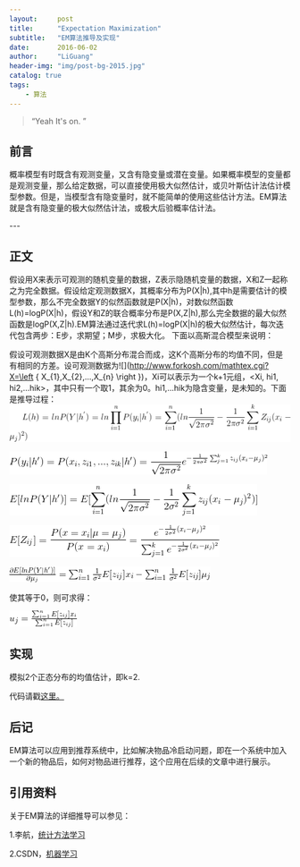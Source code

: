 ```yaml
---
layout:     post
title:      "Expectation Maximization"
subtitle:   "EM算法推导及实现"
date:       2016-06-02
author:     "LiGuang"
header-img: "img/post-bg-2015.jpg"
catalog: true
tags:
    - 算法
---
```


> “Yeah It's on. ”


## 前言
概率模型有时既含有观测变量，又含有隐变量或潜在变量。如果概率模型的变量都是观测变量，那么给定数据，可以直接使用极大似然估计，或贝叶斯估计法估计模型参数。但是，当模型含有隐变量时，就不能简单的使用这些估计方法。EM算法就是含有隐变量的极大似然估计法，或极大后验概率估计法。
<p id = "build"></p>
---

## 正文
假设用X来表示可观测的随机变量的数据，Z表示隐随机变量的数据，X和Z一起称之为完全数据。假设给定观测数据X，其概率分布为P(X|h),其中h是需要估计的模型参数，那么不完全数据Y的似然函数就是P(X|h)，对数似然函数L(h)=logP(X|h)，假设Y和Z的联合概率分布是P(X,Z|h),那么完全数据的最大似然函数是logP(X,Z|h).EM算法通过迭代求L(h)=logP(X|h)的极大似然估计，每次迭代包含两步：E步，求期望；M步，求极大化。
下面以高斯混合模型来说明：

假设可观测数据X是由K个高斯分布混合而成，这K个高斯分布的均值不同，但是有相同的方差。设可观测数据为![](http://www.forkosh.com/mathtex.cgi?X=\left \{ X_{1},X_{2},...,X_{n} \right \})，Xi可以表示为一个k+1元组，<Xi, hi1, hi2,...hik>，其中只有一个取1，其余为0。hi1,...hik为隐含变量，是未知的。下面是推导过程：
![](https://raw.githubusercontent.com/CoolIceFire/CoolIceFire.github.io/master/img/20160602/CodeCogsEqn.gif)

![](https://raw.githubusercontent.com/CoolIceFire/CoolIceFire.github.io/master/img/20160602/CodeCogsEqn%285%29.gif)

![](https://raw.githubusercontent.com/CoolIceFire/CoolIceFire.github.io/master/img/20160602/CodeCogsEqn%281%29.gif)

![](https://raw.githubusercontent.com/CoolIceFire/CoolIceFire.github.io/master/img/20160602/CodeCogsEqn%282%29.gif)

![](https://raw.githubusercontent.com/CoolIceFire/CoolIceFire.github.io/master/img/20160602/CodeCogsEqn%283%29.gif)

使其等于0，则可求得：

![](https://raw.githubusercontent.com/CoolIceFire/CoolIceFire.github.io/master/img/20160602/CodeCogsEqn%284%29.gif)

## 实现
模拟2个正态分布的均值估计，即k=2.

代码请戳[这里。](https://github.com/CoolIceFire/RS/blob/master/EM.py)

## 后记
EM算法可以应用到推荐系统中，比如解决物品冷启动问题，即在一个系统中加入一个新的物品后，如何对物品进行推荐，这个应用在后续的文章中进行展示。

## 引用资料
关于EM算法的详细推导可以参见：

1.李航，[统计方法学习](https://book.douban.com/subject/10590856/)

2.CSDN，[机器学习](http://lib.csdn.net/base/2#-fl)
